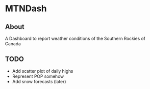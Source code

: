 # MTNDash

## About
A Dashboard to report weather conditions of the Southern Rockies of Canada

## TODO
- Add scatter plot of daily highs
- Represent POP somehow
- Add snow forecasts (later)